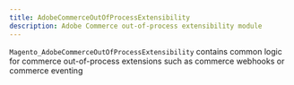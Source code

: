 ```yaml
---
title: AdobeCommerceOutOfProcessExtensibility
description: Adobe Commerce out-of-process extensibility module
---
```


`Magento_AdobeCommerceOutOfProcessExtensibility` contains common logic for commerce out-of-process extensions such as commerce webhooks or commerce eventing
